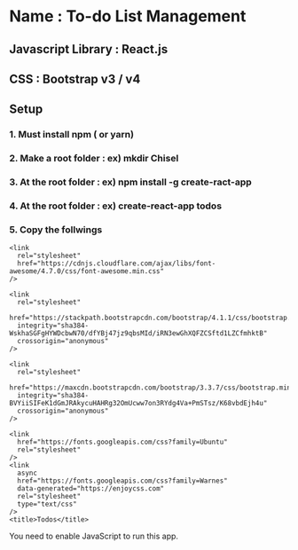 # Name : To-do List Management
## Javascript Library : React.js
## CSS : Bootstrap v3 / v4
## Setup
### 1. Must install npm ( or yarn)
### 2. Make a root folder : ex) mkdir Chisel
### 3. At the root folder : ex) npm install -g create-ract-app
### 4. At the root folder : ex) create-react-app todos
### 5. Copy the follwings
<link rel="stylesheet" type="text/css" href="../style/style.css" />

    <link
      rel="stylesheet"
      href="https://cdnjs.cloudflare.com/ajax/libs/font-awesome/4.7.0/css/font-awesome.min.css"
    />

    <link
      rel="stylesheet"
      href="https://stackpath.bootstrapcdn.com/bootstrap/4.1.1/css/bootstrap.min.css"
      integrity="sha384-WskhaSGFgHYWDcbwN70/dfYBj47jz9qbsMId/iRN3ewGhXQFZCSftd1LZCfmhktB"
      crossorigin="anonymous"
    />

    <link
      rel="stylesheet"
      href="https://maxcdn.bootstrapcdn.com/bootstrap/3.3.7/css/bootstrap.min.css"
      integrity="sha384-BVYiiSIFeK1dGmJRAkycuHAHRg32OmUcww7on3RYdg4Va+PmSTsz/K68vbdEjh4u"
      crossorigin="anonymous"
    />

    <link
      href="https://fonts.googleapis.com/css?family=Ubuntu"
      rel="stylesheet"
    />
    <link
      async
      href="https://fonts.googleapis.com/css?family=Warnes"
      data-generated="https://enjoycss.com"
      rel="stylesheet"
      type="text/css"
    />
    <title>Todos</title>
  </head>
  <body>
    <noscript>
      You need to enable JavaScript to run this app.
    </noscript>
    <div id="root"></div>
    <!--
      This HTML file is a template.
      If you open it directly in the browser, you will see an empty page.

      You can add webfonts, meta tags, or analytics to this file.
      The build step will place the bundled scripts into the <body> tag.

      To begin the development, run `npm start` or `yarn start`.
      To create a production bundle, use `npm run build` or `yarn build`.
    -->
     <script
      src="https://code.jquery.com/jquery-3.3.1.min.js"
      integrity="sha256-FgpCb/KJQlLNfOu91ta32o/NMZxltwRo8QtmkMRdAu8="
      crossorigin="anonymous"
    ></script>
    <script
      src="https://stackpath.bootstrapcdn.com/bootstrap/4.1.1/js/bootstrap.min.js"
      integrity="sha384-smHYKdLADwkXOn1EmN1qk/HfnUcbVRZyYmZ4qpPea6sjB/pTJ0euyQp0Mk8ck+5T"
      crossorigin="anonymous"
    ></script>
  </body>
</html>



- library and API : react-stripe, react-google-maps, react-slick, react-modal, moment
###  - css control : react-bootstrap, wow.js
## Back-end : Node.js (express and mocha)
###  - library : stripe, mongoose, bcrypt
## Database : MongoDB

## Application Concept :
#### Weather always impacts on customer's menu choice in a restaurant. As enclosing this real-time weather information and recommendation menu (Current Specials) based on the weather information, 
#### the application helps customers intuitively choose and order their favorit foods in a bit.

## App Structure :
#### Restaurant Locations
#### Real-Time Weather based on Locations
#### Recommendation Menu based on Preset weather Information
#### Menu Order with Detailed Food Information enclosing Customer's Reviews
#### Guesbooks(containing Customer's Food Evaluation and Recommendation)
#### Login & Guestbook Management (Delete Customer's post)

#### 1. Restaurant Location and Weather Information
####      - displaying local weather information 
####      - updating weather information every 5 minutes 
####      - and utilizing OpenWeatherMap and GoogleMap modules
##### [Toronto Restaurant]
##### ![Main Page1](/client/public/images/git_readme/location.PNG)
##### [Vancouver Restaurant]
##### ![Main_Page2](/client/public/images/git_readme/location2.PNG)
#### 2. Recommendatiion Menus  
